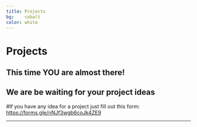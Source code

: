 ```yaml
---
title: Projects
bg:    cobalt
color: white
---
```

# Projects

## This time YOU are almost there!

## We are be waiting for your project ideas  

#If you have any idea for a project just fill out this form: https://forms.gle/nNJf3wgb6coJk4ZE9

---